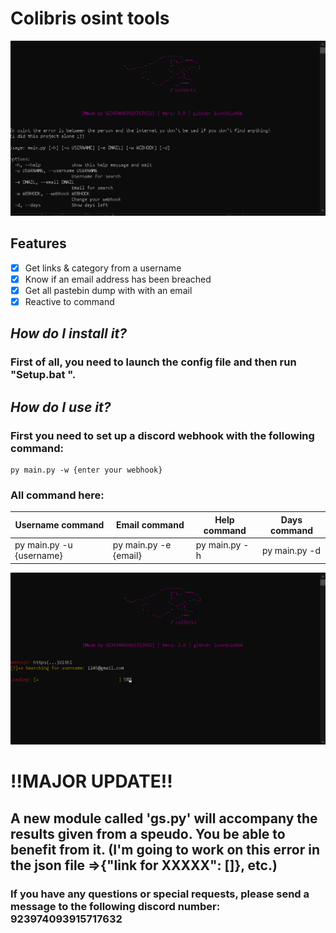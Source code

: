 # Colibris osint tools

![menu](photo/1.png)


## **Features**
- [x] Get links & category from a username
- [X] Know if an email address has been breached
- [X] Get all pastebin dump with with an email
- [X] Reactive to command

## **_How do I install it?_**
### First of all, you need to launch the config file and then run "Setup.bat ".


## **_How do I use it?_**
### First you need to set up a discord webhook with the following command:
```
py main.py -w {enter your webhook}
```

### All command here:
| Username command  | Email command | Help command | Days command |
| ------------- | ------------- |  ------------- | ------------- |
| py main.py -u {username}  | py main.py -e {email} |  py main.py -h | py main.py -d |


![new2](photo/2.png)

# **!!MAJOR UPDATE!!**
## A new module called 'gs.py' will accompany the results given from a speudo. You be able to benefit from it. (I'm going to work on this error in the json file =>{"link for XXXXX": []}, etc.)


### If you have any questions or special requests, please send a message to the following discord number: **923974093915717632**


